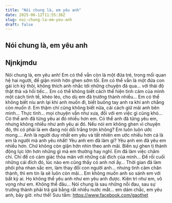 ```yaml
---
title: "Nói chung là, em yêu anh"
date: 2025-06-12T11:55:38Z
slug: noi-chung-la-em-yeu-anh
draft: false
---
```


## Nói chung là, em yêu anh

## Njnkjmdu

Nói chung là, em yêu anh!
Em có thể vẫn còn là một đứa trẻ, trong mối quan hệ hai người, để giận mình hờn ghen sớm tối.
Em có thể vẫn là một đứa con gái ích kỷ thôi, không thích anh nhắc tới những chuyện đã qua... với thái độ thật thà và hối tiếc...
Em có thể không biết cách thể hiện tình cảm của mình một cách tinh tế, khéo léo, cho dù em đã trưởng thành nhiều...
Em có thể không biết níu anh lại khi anh muốn đi, biết buông tay anh ra khi anh chẳng còn muốn ở. Em thậm chí cũng không biết nữa, cái cách giữ mãi anh bên mình... Thực tình... mọi chuyện vẫn như xưa, đối với em việc gì cũng khó...
Có thể anh đã từng yêu ai đó nhiều hơn em.
Có thể anh đã từng yêu em, nhưng không nhiều như anh yêu ai đó.
Nếu nói em không ghen vì chuyện đó, thì có phải là em đang nói dối trắng trợn không?
Em luôn luôn ước mong.... Anh là người duy nhất em yêu và tất nhiên em ước nhiều hơn cả là em là người mà anh yêu nhất!
Yêu anh em đã làm gì?
Yêu anh em đã yêu em nhiều hơn. Chứ không còn giận hờn nhìn theo anh mãi.
Biến sự ghen tị thành động lực lớn hơn những gì mà em thường hay nghĩ.
Em đã làm việc chăm chỉ. Chỉ để có cảm giác thỏa mãn với những cái đích của mình... Để rồi cuối những cái đích đó, lúc nào em cũng thấy có anh nơi ấy...
Thời gian đã làm phôi pha nhan sắc em, làm thay đổi con người anh... nhưng tình cảm chân thành, thì em tin là sẽ luôn còn mãi...
Em không muốn anh so sánh em với bất kỳ ai. Họ không thể yêu anh như em yêu anh được. Kiên trì như em, vô vọng như em. Không thể đâu...
Nói chung là sau những nỗi đau, sau sự trưởng thành phải trả giá bằng rất nhiều nước mắt... em dám chắc, em yêu anh, bây giờ. như thế!
Sưu tầm:  https://www.facebook.com/gaothet